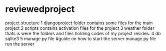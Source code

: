 # reviewedproject
project structure
1 djangoproject folder contains some files for the main project
2 scripts contains activation files for the project
3 weather folder thats is were the folders and files holding codes of my project resides.
4 db sqlite3
5 manage.py file
#guide on how to start the server
manage.py file run the server

